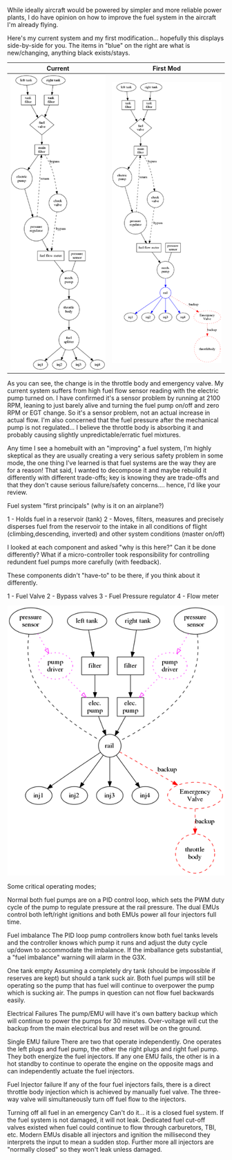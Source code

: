 While ideally aircraft would be powered by simpler and more reliable power plants, I do have opinion on how to improve the fuel system in the aircraft I'm already flying.

Here's my current system and my first modification... hopefully this displays side-by-side for you.   The items in "blue" on the right are what is new/changing, anything black exists/stays.

|  Current |  First Mod |
| -------- | ---------- |
| ![Current Fuel System](resources/current.png "Current Fuel System") | ![First Mod](resources/mod1.png "First Mod")  |

As you can see, the change is in the throttle body and emergency valve.  My current system suffers from high fuel flow sensor reading with the electric pump turned on.  I have confirmed it's a sensor problem by running at 2100 RPM, leaning to just barely alive and turning the fuel pump on/off and zero RPM or EGT change.  So it's a sensor problem, not an actual increase in actual flow.  I'm also concerned that the fuel pressure after the mechanical pump is not regulated... I believe the throttle body is absorbing it and probably causing slightly unpredictable/erratic fuel mixtures.

Any time I see a homebuilt with an "improving" a fuel system, I'm highly skeptical as they are usually creating a very serious safety problem in some mode, the one thing I've learned is that fuel systems are the way they are for a reason!  That said, I wanted to decompose it and maybe rebuild it differently with different trade-offs; key is knowing they are trade-offs and that they don't cause serious failure/safety concerns.... hence, I'd like your review.

Fuel system "first principals" (why is it on an airplane?)

1 - Holds fuel in a reservoir (tank)
2 - Moves, filters, measures and precisely disperses fuel from the reservoir to the intake in all conditions of flight (climbing,descending, inverted) and other system conditions (master on/off)

I looked at each component and asked "why is this here?"  Can it be done differently?  What if a micro-controller took responsibility for controlling redundent fuel pumps more carefully (with feedback).

These components didn't "have-to" to be there, if you think about it differently.

1 - Fuel Valve
2 - Bypass valves
3 - Fuel Pressure regulator
4 - Flow meter

![Radical Fuel System](resources/radical.png "Radical Fuel System")

Some critical operating modes;

Normal both fuel pumps are on a PID control loop, which sets the PWM duty cycle of the pump to regulate pressure at the rail pressure.  The dual EMUs control both left/right ignitions and both EMUs power all four injectors full time.

Fuel imbalance The PID loop pump controllers know both fuel tanks levels and the controller knows which pump it runs and adjust the duty cycle up/down to accommodate the imbalance.  If the imballance gets substantial, a "fuel imbalance" warning will alarm in the G3X.

One tank empty Assuming a completely dry tank (should be impossible if reserves are kept) but should a tank suck air.  Both fuel pumps will still be operating so the pump that has fuel will continue to overpower the pump which is sucking air.  The pumps in question can not flow fuel backwards easily.

Electrical Failures  The pump/EMU will have it's own battery backup which will continue to power the pumps for 30 minutes.  Over-voltage will cut the backup from the main electrical bus and reset will be on the ground.

Single EMU failure There are two that operate independently.  One operates the left plugs and fuel pump, the other the right plugs and right fuel pump.  They both energize the fuel injectors. If any one EMU fails, the other is in a hot standby to continue to operate the engine on the opposite mags and can independently actuate the fuel injectors.

Fuel Injector failure If any of the four fuel injectors fails, there is a direct throttle body injection which is achieved by manually fuel valve.  The three-way valve will simultaneously turn off fuel flow to the injectors.

Turning off all fuel in an emergency Can't do it... it is a closed fuel system.  If the fuel system is not damaged, it will not leak.  Dedicated fuel cut-off valves existed when fuel could continue to flow through carburetors, TBI, etc. Modern EMUs disable all injectors and ignition the millisecond they interprets the input to mean a sudden stop.  Further more all injectors are "normally closed" so they won't leak unless damaged.
